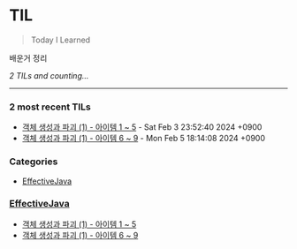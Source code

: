 # TIL
> Today I Learned

배운거 정리


_2 TILs and counting..._

---

### 2 most recent TILs

- [객체 생성과 파괴 (1) - 아이템 1 ~ 5](EffectiveJava/ItemOneToFive.md) - Sat Feb 3 23:52:40 2024 +0900
- [객체 생성과 파괴 (1) - 아이템 6 ~ 9](EffectiveJava/ItemSixToNine.md) - Mon Feb 5 18:14:08 2024 +0900

### Categories

- [EffectiveJava](#EffectiveJava)

### [EffectiveJava](#EffectiveJava)
- [객체 생성과 파괴 (1) - 아이템 1 ~ 5](EffectiveJava/ItemOneToFive.md)
- [객체 생성과 파괴 (1) - 아이템 6 ~ 9](EffectiveJava/ItemSixToNine.md)

[1]: https://simonwillison.net/2020/Apr/20/self-rewriting-readme/
[2]: https://github.com/jbranchaud/til

